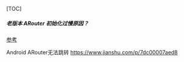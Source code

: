 [TOC]

##### **老版本 ARouter 初始化过慢原因？**
[参考](https://blog.csdn.net/zhujiangtaotaise/article/details/112857966)
> 



Android ARouter无法跳转
https://www.jianshu.com/p/7dc00007aed8